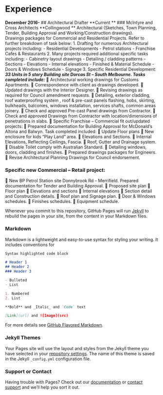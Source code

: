 # Experience

**December 2016-** ## Architectural Drafter
**Current				** ### McIntyre and Cross Architects
**Collingwood		** Architectural (Sketches, Town Planning, Tender, Building Approval and Working/Construction drawings). 			
									 Drawings packages for Commercial and Residential Projects. Refer to further breakdown of task below:
									 1. Drafting for numerous Architectural projects including:
									 - Residential Developments
									 - Petrol stations
									 - Franchise Cafes & Restaurants
									 2. Many projects required additional specific tasks including:
									 - Cabinetry layout drawings
									 - Detailing / cladding patterns
									 - Sections
									 - Elevations
									 - Internal elevations
									 - Finished & Material Schedule
									 - Doors & Windows Schedule
									 - Signage
									 3. Specific Residential Development:
									 **_33 Units in 5 story Building site Dorcas St – South Melbourne. Tasks completed include:_**
	Architectural working drawings for Customs Apartments.
	Correspondence with client as drawings developed.
	Updated drawings with the Interior Designer.
	Revising drawings as required for Council amendment requests.
	Detailing, exterior cladding, roof waterproofing system , roof & pre-cast panels flashing, hobs, skirting, bulkheads, balconies, windows installation, services shafts, common areas joinery.
	Check and approved Pre-cast Panel drawings from Contractor. 
	Check and approved Drawings from Contractor with location/dimensions of penetrations in slabs.
	Specific Franchise – Commercial fit out/updated projects:
	Prepared documentation for Building Approval for McDonald’s Altona and Balwyn. Task completed included:
	Update Floor plans
	New enclosure for kids “Play Land” area.
	Elevations and Sections.
	Internal Elevations, Reflecting Ceilings, Fascia.
	Roof, Gutter and Drainage system. 
	Disable Toilet comply with Australian Standard.
	Detailing windows, doors, cladding and finishes.
	Prepared drawings packages for Engineers.
	Revise Architectural Planning Drawings for Council endorsement.

###	Specific new Commercial – Retail project:
	New BP Petrol Station site Donnybrook Rd – Merrifield. Prepared documentation for Tender and Building Approval.
	Proposed site plan
	Floor plan
	Elevations and sections
	Internal elevations
	Section detail and Construction details.
	Roof plan and Signage plan.
	Door & Windows schedules.
	Finishes schedules.
	Equipment schedule.



Whenever you commit to this repository, GitHub Pages will run [Jekyll](https://jekyllrb.com/) to rebuild the pages in your site, from the content in your Markdown files.

### Markdown

Markdown is a lightweight and easy-to-use syntax for styling your writing. It includes conventions for

```markdown
Syntax highlighted code block

# Header 1
## Header 2
### Header 3

- Bulleted
- List

1. Numbered
2. List

**Bold** and _Italic_ and `Code` text

[Link](url) and ![Image](src)
```

For more details see [GitHub Flavored Markdown](https://guides.github.com/features/mastering-markdown/).

### Jekyll Themes

Your Pages site will use the layout and styles from the Jekyll theme you have selected in your [repository settings](https://github.com/lucianodamico/resume/settings). The name of this theme is saved in the Jekyll `_config.yml` configuration file.

### Support or Contact

Having trouble with Pages? Check out our [documentation](https://help.github.com/categories/github-pages-basics/) or [contact support](https://github.com/contact) and we’ll help you sort it out.
